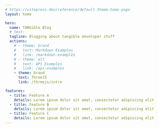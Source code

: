 ```yaml
---
# https://vitepress.dev/reference/default-theme-home-page
layout: home

hero:
  name: TANGible Blog
  # text: 
  tagline: Blogging about tangible developer stuff
  actions:
    # - theme: brand
    #   text: Markdown Examples
    #   link: /markdown-examples
    # - theme: alt
    #   text: API Examples
    #   link: /api-examples
    - theme: brand
      text: ThreeJS
      link: /threejs/intro

features:
  - title: Feature A
    details: Lorem ipsum dolor sit amet, consectetur adipiscing elit
  - title: Feature B
    details: Lorem ipsum dolor sit amet, consectetur adipiscing elit
  - title: Feature C
    details: Lorem ipsum dolor sit amet, consectetur adipiscing elit
---
```


